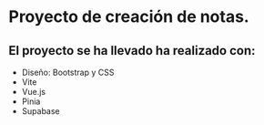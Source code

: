 # Proyecto de creación de notas. 

## El proyecto se ha llevado ha realizado con:
- Diseño: Bootstrap y CSS
- Vite
- Vue.js
- Pinia
- Supabase